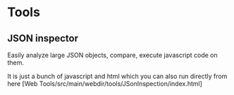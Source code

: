 # Tools

## JSON inspector

Easily analyze large JSON objects, compare, execute javascript code on them.

It is just a bunch of javascript and html which you can also run directly from here [Web Tools/src/main/webdir/tools/JSonInspection/index.html]
